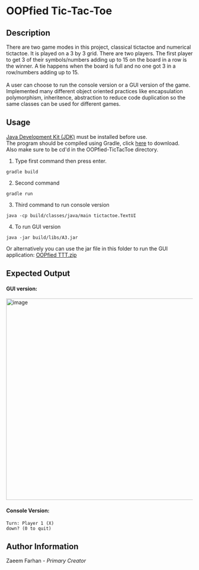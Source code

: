 # OOPfied Tic-Tac-Toe

## Description
There are two game modes in this project, classical tictactoe and numerical tictactoe. It is played on a 3 by 3 grid. There are two players. The first player to get 3 of their symbols/numbers adding up to 15 on the board in a row is the winner. A tie happens when the board is full and no one got 3 in a row/numbers adding up to 15.
<br/><br/>A user can choose to run the console version or a GUI version of the game. Implemented many different object oriented practices like encapsulation polymorphism, inheritence, abstraction to reduce code duplication so the same classes can be used for different games.
## Usage
[Java Development Kit (JDK)](https://www.oracle.com/ca-en/java/technologies/downloads/) must be installed before use.<br/>
The program should be compiled using Gradle, click [here](https://gradle.org/install/) to download.<br/>Also make sure to be cd'd in the OOPfied-TicTacToe directory.

1. Type first command then press enter.
```
gradle build
```
2. Second command
```
gradle run
```
3. Third command to run console version
```
java -cp build/classes/java/main tictactoe.TextUI
```
4. To run GUI version

```
java -jar build/libs/A3.jar
```
Or alternatively you can use the jar file in this folder to run the GUI application: [OOPfied TTT.zip](https://github.com/realzf/OOPfied-TicTacToe/files/10350025/OOPfied.TTT.zip)

## Expected Output
#### GUI version:
<img width="543" alt="image" src="https://user-images.githubusercontent.com/86804008/210684718-99e1cae9-c94a-45a3-a019-ab7c854af053.png">

#### Console Version:
```
Turn: Player 1 (X)
down? (0 to quit)
```

## Author Information
Zaeem Farhan - *Primary Creator*
